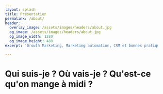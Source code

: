 ```yaml
---
layout: splash
title: Présentation
permalink: /about/
header:
  overlay_image: /assets/images/headers/about.jpg
  og_image: /assets/images/headers/about.jpg
  og_image_width: 1280
  og_image_height: 480
excerpt: 'Growth Marketing, Marketing automation, CRM et bonnes pratiques.'

---
```


# Qui suis-je ? Où vais-je ? Qu'est-ce qu'on mange à midi ?

